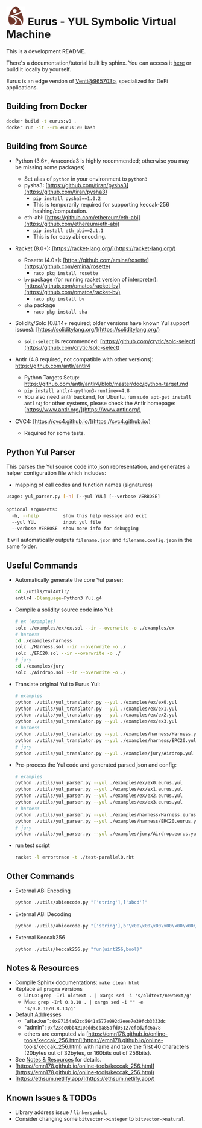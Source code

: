 <div align="left">
  <h1>
    <img src="./resources/eurus-white.png" width=50>
  	Eurus - YUL Symbolic Virtual Machine
  </h1>
</div>

This is a development README.

There's a documentation/tutorial built by sphinx. You can access it [here](https://sites.cs.ucsb.edu/~yanju/misc/eurus/) or build it locally by yourself.

Eurus is an edge version of [Venti@965703b](https://github.com/chyanju/Venti/tree/965703b370de796abd127be2a4c2cb5533eac296), specialized for DeFi applications.

## Building from Docker

```bash
docker build -t eurus:v0 .
docker run -it --rm eurus:v0 bash
```

## Building from Source

- Python (3.6+, Anaconda3 is highly recommended; otherwise you may be missing some packages)
  - Set alias of `python` in your environment to `python3`
  - pysha3: [https://github.com/tiran/pysha3](https://github.com/tiran/pysha3)
    - `pip install pysha3==1.0.2`
    - This is temporarily required for supporting keccak-256 hashing/computation.
  - eth-abi: [https://github.com/ethereum/eth-abi](https://github.com/ethereum/eth-abi)
    - `pip install eth_abi==2.1.1`
    - This is for easy abi encoding.

- Racket (8.0+): [https://racket-lang.org/](https://racket-lang.org/)
  - Rosette (4.0+): [https://github.com/emina/rosette](https://github.com/emina/rosette)
    - `raco pkg install rosette`
  - `bv` package (for running racket version of interpreter): [https://github.com/pmatos/racket-bv](https://github.com/pmatos/racket-bv)
    - `raco pkg install bv`
  - `sha` package
    - `raco pkg install sha`
- Solidity/Solc (0.8.14+ required; older versions have known Yul support issues): [https://soliditylang.org/](https://soliditylang.org/)
  - `solc-select` is recommended: [https://github.com/crytic/solc-select](https://github.com/crytic/solc-select)
- Antlr (4.8 required, not compatible with other versions): https://github.com/antlr/antlr4
  - Python Targets Setup: https://github.com/antlr/antlr4/blob/master/doc/python-target.md
  - `pip install antlr4-python3-runtime==4.8`
  - You also need antlr backend, for Ubuntu, run `sudo apt-get install antlr4`; for other systems, please check the Antlr homepage: [https://www.antlr.org/](https://www.antlr.org/)
- CVC4: [https://cvc4.github.io/](https://cvc4.github.io/)
  - Required for some tests.


## Python Yul Parser

This parses the Yul source code into json representation, and generates a helper configuration file which includes:

- mapping of call codes and function names (signatures)

```bash
usage: yul_parser.py [-h] [--yul YUL] [--verbose VERBOSE]

optional arguments:
  -h, --help         show this help message and exit
  --yul YUL          input yul file
  --verbose VERBOSE  show more info for debugging
```

It will automatically outputs `filename.json` and `filename.config.json` in the same folder.

## Useful Commands

- Automatically generate the core Yul parser:

  ```bash
  cd ./utils/YulAntlr/
  antlr4 -Dlanguage=Python3 Yul.g4
  ```

- Compile a solidity source code into Yul:

  ```bash
  # ex (examples)
  solc ./examples/ex/ex.sol --ir --overwrite -o ./examples/ex
  # harness
  cd ./examples/harness
  solc ./Harness.sol --ir --overwrite -o ./
  solc ./ERC20.sol --ir --overwrite -o ./
  # jury
  cd ./examples/jury
  solc ./Airdrop.sol --ir --overwrite -o ./
  ```
  
- Translate original Yul to Eurus Yul:

  ```bash
  # examples
  python ./utils/yul_translator.py --yul ./examples/ex/ex0.yul
  python ./utils/yul_translator.py --yul ./examples/ex/ex1.yul
  python ./utils/yul_translator.py --yul ./examples/ex/ex2.yul
  python ./utils/yul_translator.py --yul ./examples/ex/ex3.yul
  # harness
  python ./utils/yul_translator.py --yul ./examples/harness/Harness.yul
  python ./utils/yul_translator.py --yul ./examples/harness/ERC20.yul
  # jury
  python ./utils/yul_translator.py --yul ./examples/jury/Airdrop.yul
  ```
  
- Pre-process the Yul code and generated parsed json and config:

  ```bash
  # examples
  python ./utils/yul_parser.py --yul ./examples/ex/ex0.eurus.yul
  python ./utils/yul_parser.py --yul ./examples/ex/ex1.eurus.yul
  python ./utils/yul_parser.py --yul ./examples/ex/ex2.eurus.yul
  python ./utils/yul_parser.py --yul ./examples/ex/ex3.eurus.yul
  # harness
  python ./utils/yul_parser.py --yul ./examples/harness/Harness.eurus.yul
  python ./utils/yul_parser.py --yul ./examples/harness/ERC20.eurus.yul
  # jury
  python ./utils/yul_parser.py --yul ./examples/jury/Airdrop.eurus.yul
  ```

- run test script

  ```bash
  racket -l errortrace -t ./test-parallel0.rkt
  ```

## Other Commands

- External ABI Encoding

  ```bash
  python ./utils/abiencode.py "['string'],['abcd']"
  ```

- External ABI Decoding

  ```bash
  python ./utils/abidecode.py "['string'],b'\x00\x00\x00\x00\x00\x00\x00\x00\x00\x00\x00\x00\x00\x00\x00\x00\x00\x00\x00\x00\x00\x00\x00\x00\x00\x00\x00\x00\x00\x00\x00\x20\x00\x00\x00\x00\x00\x00\x00\x00\x00\x00\x00\x00\x00\x00\x00\x00\x00\x00\x00\x00\x00\x00\x00\x00\x00\x00\x00\x00\x00\x00\x00\x06\x6d\x79\x6e\x61\x6d\x65\x00\x00\x00\x00\x00\x00\x00\x00\x00\x00\x00\x00\x00\x00\x00\x00\x00\x00\x00\x00\x00\x00\x00\x00\x00\x00'"
  ```

- External Keccak256

  ```bash
  python ./utils/keccak256.py "fun(uint256,bool)"
  ```

## Notes & Resources

- Compile Sphinx documentations: `make clean html`
- Replace all `pragma` versions
  - Linux: `grep -Irl oldtext . | xargs sed -i 's/oldtext/newtext/g'`
  - Mac: `grep -Irl 0.8.10 . | xargs sed -i "" -e 's/0.8.10/0.8.13/g'`
- Default Addresses
  - "attacker": `0x97154a62cd5641a577e092d2eee7e39fcb3333dc`
  - "admin": `0xf23ec0bb4210edd5cba85afd05127efcd2fc6a78`
  - others are computed via [https://emn178.github.io/online-tools/keccak_256.html](https://emn178.github.io/online-tools/keccak_256.html) with name and take the first 40 characters (20bytes out of 32bytes, or 160bits out of 256bits).
- See [Notes & Resources](./NOTES.md) for details.
- [https://emn178.github.io/online-tools/keccak_256.html](https://emn178.github.io/online-tools/keccak_256.html)
- [https://ethsum.netlify.app/](https://ethsum.netlify.app/)

## Known Issues & TODOs

- Library address issue / `linkersymbol`.
- Consider changing some `bitvector->integer` to `bitvector->natural`.
